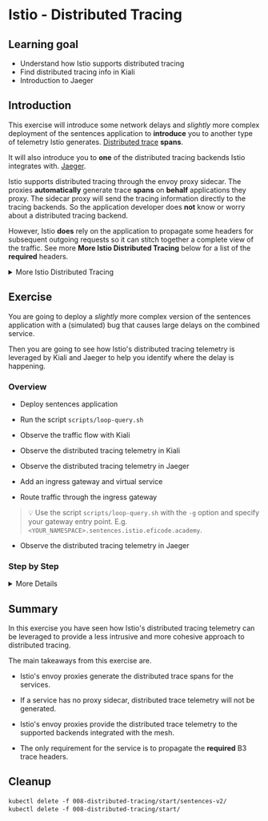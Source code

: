 [//]: # (Copyright, Eficode )
[//]: # (Origin: https://github.com/eficode-academy/istio-katas)
[//]: # (Tags: #delay #network-delay #kiali)

# Istio - Distributed Tracing

## Learning goal

- Understand how Istio supports distributed tracing
- Find distributed tracing info in Kiali
- Introduction to Jaeger

## Introduction

This exercise will introduce some network delays and *slightly* more 
complex deployment of the sentences application to **introduce** you to 
another type of telemetry Istio generates. 
[Distributed trace](https://istio.io/latest/docs/concepts/observability/#distributed-traces) 
**spans**. 

It will also introduce you to **one** of the distributed tracing backends 
Istio integrates with. [Jaeger](https://istio.io/latest/docs/ops/integrations/jaeger/).

Istio supports distributed tracing through the envoy proxy sidecar. The proxies 
**automatically** generate trace **spans** on **behalf** applications they proxy. 
The sidecar proxy will send the tracing information directly to the tracing 
backends. So the application developer does **not** know or worry about a 
distributed tracing backend. 

However, Istio **does** rely on the application to propagate some headers for 
subsequent outgoing requests so it can stitch together a complete view of the 
traffic. See more **More Istio Distributed Tracing** below for a list of the 
**required** headers.

<details>
    <summary> More Istio Distributed Tracing </summary>

Some forms of delays can be observed with the **metrics** that Istio tracks. 

> Metrics are statistical and not specific to a certain request, i.e. we can 
> only observe statistical data about observations like sums and averages. 

This is quite useful but fairly limited in a more complex service based 
architecture. If the delay was caused by something more complicated it 
could be difficult to diagnose purely from metrics due to their 
statistical nature. For example the misbehaving application might not be 
the immediate one from which you are observing a delay. In fact, it might 
be deep in the application tree.

Distributed traces with spans provide a view of the life of a request as it 
travels across multiple hosts and service.

> The “span” is the primary building block of a distributed trace, representing 
> an individual unit of work done in a distributed system. Each component of the 
> distributed system contributes a span - a named, timed operation representing 
> a piece of the workflow.
> 
> Spans can (and generally do) contain “References” to other spans, which allows 
> multiple Spans to be assembled into one complete Trace - a visualization of the 
> life of a request as it moves through a distributed system.

In order for Istio to stitch together the spans and provide this view of the life 
of a request. Istio Requires the following 
[B3 trace headers](https://github.com/openzipkin/b3-propagation) to be propagated 
across the services.

- x-request-id
- x-b3-traceid
- x-b3-spanid
- x-b3-parentspanid
- x-b3-sampled
- x-b3-flags
- b3

</details>

## Exercise

You are going to deploy a *slightly* more complex version of the sentences 
application with a (simulated) bug that causes large delays on the combined 
service. 

Then you are going to see how Istio's distributed tracing telemetry is 
leveraged by Kiali and Jaeger to help you identify where the delay is 
happening.

### Overview

- Deploy sentences application

- Run the script `scripts/loop-query.sh`

- Observe the traffic flow with Kiali

- Observe the distributed tracing telemetry in Kiali

- Observe the distributed tracing telemetry in Jaeger

- Add an ingress gateway and virtual service

- Route traffic through the ingress gateway 

> :bulb: Use the script `scripts/loop-query.sh` with the `-g` option and 
> specify your gateway entry point. E.g. 
`<YOUR_NAMESPACE>.sentences.istio.eficode.academy`.

- Observe the distributed tracing telemetry in Jaeger

### Step by Step
<details>
    <summary> More Details </summary>

- **Deploy sentences application**

```console
kubectl apply -f 008-distributed-tracing/start/
kubectl apply -f 008-distributed-tracing/start/sentences-v2/
```

- **Run the script `scripts/loop-query.sh`**

In another shell, run the following to continuously query the sentence 
service through the **NodePort**.

```console
scripts/loop-query.sh
```

- **Observe the traffic flow with Kiali**

Go to Graph menu item and select the **Versioned app graph** from the drop 
down menu. 

If we select to display 'response time' we that there is a significant delay 
introduced by `v2` of the sentences service.

![Kiali Traffic Delay](images/kiali-sentences-delay.png)

- **Observe the distributed tracing telemetry in Kiali**

This is just a simulated bug and is easy to locate. But in a real world 
scenario the bug may be introduced by interaction of a service deeper in the 
application tree. To do a proper investigation you may need to trace the 
traffic flow of the request through this tree.

Kiali leverages Istio's distributed tracing telemetry and can be used to help 
in this type of scenario.

Browse to **Workloads** on the left hand menu and select the `sentences-v2`
workload. Then select the **Traces** tab.

Here you can see that there are outlier **spans** well over 1 second. These 
are the spans generated by Istio.

![Kiali Traces](images/kiali-sentences-delay-traces.png)

Select one of the spans and and Kiali will give you some trace details.

![Kiali Trace Details](images/kiali-trace-details.png)

Select the **Span Details** tab and you can see the different spans generated 
by the envoy proxy. Expanding the different entries will let you see details 
about where the request was sent and the response status.

![Kiali Span Details](images/kiali-span-details.png)

> The colors on the span and trace details is controlled by Kiali so it 
> is easier to see problems. The colors are based on an average of 
> comparisons of each span duration vs the metrics for the same 
> source/destination services. See this 
> [blog](https://medium.com/kialiproject/trace-my-mesh-part-2-3-13cd6ccae1de) 
> for a more detailed dive into how Kiali does this.

- **Observe the distributed tracing telemetry in Jaeger**

Jaeger also leverages Istio's distributed tracing and can also be used to 
identify scenarios like this. 

> It can be argued that Jaeger gives an easier to understand and more logical 
> view of the traffic flow of a request.

Browse to Jaeger and select the options as shown below and hit find traces.

> :bulb: Select the sentences service corresponding to **your** namespace. 
> E.g `sentences.user1`, `sentences.user2`, etc.

You should see a trace taking longer than 1 second in the graph and the list 
of traces. 

![Search Traces In Jaeger](images/jaeger-delay-search.png)

Select the trace, either from the graph or the list of traces. Then select 
the first entry in the flow and **expand** the **Tags** section.

From the details you can see that the envoy proxy provided the trace. You can 
also see that the version of the sentences service is `v2`. 

![Jaeger Trace Details](images/jaeger-delay-details.png)

- **Add an ingress gateway and virtual service**

The traffic flow in our sentences application is pretty simple with low 
complexity. But in much more complex system with a much more complicated 
traffic flow and many more service the ability of the envoy proxy to provide 
traces without changes required at the application level is quite powerful.

As an example you will create an ingress gateway and virtual service to route 
external traffic through it to the sentences service.

First create a file called `sentences-ingress-gw.yaml` in the directory 
`008-distributed-tracing/start/`.

> :bulb: Edit the hosts field with **your** namespace.

```yaml
apiVersion: networking.istio.io/v1beta1
kind: Gateway
metadata:
  name: sentences
spec:
  selector:
    app: istio-ingressgateway
    istio: ingressgateway
  servers:
  - port:
      number: 80
      name: http
      protocol: HTTP
    hosts:
    - "<YOUR_NAMESPACE>.sentences.istio.eficode.academy"
```

Then create a file `sentences-ingress-vs.yaml` in the directory 
`008-distributed-tracing/start/`.

> :bulb: Again edit the hosts field with **your** namespace.

```yaml
apiVersion: networking.istio.io/v1beta1
kind: VirtualService
metadata:
  name: sentences
spec:
  hosts:
  - "<YOUR_NAMESPACE>.sentences.istio.eficode.academy"
  gateways:
  - sentences
  http:
  - route:
    - destination:
        host: sentences
```

Finally apply the gateway and virtual service.

```console
kubectl apply -f 008-distributed-tracing/start/sentences-ingress-gw.yaml
kubectl apply -f 008-distributed-tracing/start/sentences-ingress-vs.yaml
```

- **Route traffic through the ingress gateway**

Now instead of hitting the NodePort of the sentences service use the 
`./scripts/loop-query.sh` with the `-g` option and the entry point of 
the gateway you just created.

```console
./scripts/loop-query.sh -g <YOUR_NAMESPACE>.sentences.istio.eficode.academy
```

Traffic will now be routed through the ingress gateway and towards the 
sentences service.

- **Observe the distributed tracing telemetry in Jaeger**

Browse to Jaeger and select the options as shown below and hit find traces.

You should be able to see the request flowing through the ingress gateway now.

![Jaeger Ingress Search](images/jaeger-ingress-search.png)

If you select one of the traces, either from the graph or the list of traces, 
you should be able to see the ingress gateway as part of the traffic flow details.

![Jaeger Ingress Details](images/jaeger-ingress-details.png)

</details>

## Summary

In this exercise you have seen how Istio's distributed tracing telemetry 
can be leveraged to provide a less intrusive and more cohesive approach 
to distributed tracing.

The main takeaways from this exercise are.

- Istio's envoy proxies generate the distributed trace spans for the services.

- If a service has no proxy sidecar, distributed trace telemetry will not 
be generated.

- Istio's envoy proxies provide the distributed trace telemetry to the 
supported backends integrated with the mesh.

- The only requirement for the service is to propagate the **required** 
B3 trace headers.

## Cleanup

```console
kubectl delete -f 008-distributed-tracing/start/sentences-v2/
kubectl delete -f 008-distributed-tracing/start/
```
